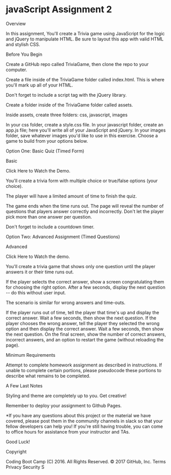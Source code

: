# javaScript Assignment 2

Overview

In this assignment, You'll create a Trivia game using JavaScript for the logic and jQuery to manipulate HTML. Be sure to layout this app with valid HTML and stylish CSS.

Before You Begin

Create a GitHub repo called TriviaGame, then clone the repo to your computer.

Create a file inside of the TriviaGame folder called index.html. This is where you'll mark up all of your HTML.

Don't forget to include a script tag with the jQuery library.

Create a folder inside of the TriviaGame folder called assets.

Inside assets, create three folders: css, javascript, images

In your css folder, create a style.css file.
In your javascript folder, create an app.js file; here you'll write all of your JavaScript and jQuery.
In your images folder, save whatever images you'd like to use in this exercise.
Choose a game to build from your options below.

Option One: Basic Quiz (Timed Form)

Basic

Click Here to Watch the Demo.

You'll create a trivia form with multiple choice or true/false options (your choice).

The player will have a limited amount of time to finish the quiz.

The game ends when the time runs out. The page will reveal the number of questions that players answer correctly and incorrectly.
Don't let the player pick more than one answer per question.

Don't forget to include a countdown timer.

Option Two: Advanced Assignment (Timed Questions)

Advanced

Click Here to Watch the demo.

You'll create a trivia game that shows only one question until the player answers it or their time runs out.

If the player selects the correct answer, show a screen congratulating them for choosing the right option. After a few seconds, display the next question -- do this without user input.

The scenario is similar for wrong answers and time-outs.

If the player runs out of time, tell the player that time's up and display the correct answer. Wait a few seconds, then show the next question.
If the player chooses the wrong answer, tell the player they selected the wrong option and then display the correct answer. Wait a few seconds, then show the next question.
On the final screen, show the number of correct answers, incorrect answers, and an option to restart the game (without reloading the page).

Minimum Requirements

Attempt to complete homework assignment as described in instructions. If unable to complete certain portions, please pseudocode these portions to describe what remains to be completed.

A Few Last Notes

Styling and theme are completely up to you. Get creative!

Remember to deploy your assignment to Github Pages.

*If you have any questions about this project or the material we have covered, please post them in the community channels in slack so that your fellow developers can help you! If you're still having trouble, you can come to office hours for assistance from your instructor and TAs.

Good Luck!

Copyright

Coding Boot Camp (C) 2016. All Rights Reserved.
© 2017 GitHub, Inc.
Terms
Privacy
Security
S
